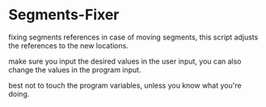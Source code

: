 # Segments-Fixer
fixing segments references in case of moving segments, this script adjusts the references to the new locations.

make sure you input the desired values in the user input, you can also change the values in the program input.

best not to touch the program variables, unless you know what you're doing.
